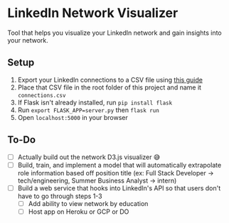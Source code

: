 # LinkedIn Network Visualizer

Tool that helps you visualize your LinkedIn network and gain insights into your network. 

## Setup

1. Export your LinkedIn connections to a CSV file using [this guide](https://www.linkedin.com/help/linkedin/answer/66844/exporting-connections-from-linkedin?lang=en)
2. Place that CSV file in the root folder of this project and name it `connections.csv`
3. If Flask isn't already installed, run `pip install flask`
4. Run `export FLASK_APP=server.py` then `flask run`
5. Open `localhost:5000` in your browser 

## To-Do

- [ ] Actually build out the network D3.js visualizer 😅
- [ ] Build, train, and implement a model that will automatically extrapolate role information based off position title (ex: Full Stack Developer -> tech/engineering, Summer Business Analyst -> intern)
- [ ] Build a web service that hooks into LinkedIn's API so that users don't have to go through steps 1-3
  - [ ] Add ability to view network by education
  - [ ] Host app on Heroku or GCP or DO